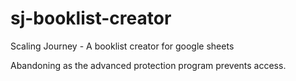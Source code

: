 # sj-booklist-creator
Scaling Journey - A booklist creator for google sheets

Abandoning as the advanced protection program prevents access.
